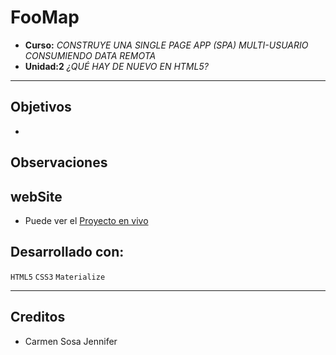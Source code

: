 ﻿# **FooMap**
* **Curso:** _CONSTRUYE UNA SINGLE PAGE APP (SPA) MULTI-USUARIO CONSUMIENDO DATA REMOTA_
* **Unidad:2** _¿QUÉ HAY DE NUEVO EN HTML5?_

***
## Objetivos

-

## Observaciones


## webSite
* Puede ver el [Proyecto en vivo](https://jennifercarmen.github.io//)

## Desarrollado con:

`HTML5` `CSS3` `Materialize`

***

## Creditos
* Carmen Sosa Jennifer

